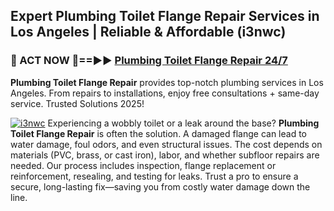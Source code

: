 ## Expert Plumbing Toilet Flange Repair Services in Los Angeles | Reliable & Affordable (i3nwc)  

<h3>🚿 ACT NOW 🌟==►► <a href="https://tinyurl.com/2ne6vx2x" rel="nofollow">Plumbing Toilet Flange Repair 24/7</a></h3>

**Plumbing Toilet Flange Repair** provides top-notch plumbing services in Los Angeles. From repairs to installations, enjoy free consultations + same-day service. Trusted Solutions 2025!

[![i3nwc](https://i.imgur.com/4PFF4AK.jpeg)](https://tinyurl.com/2ne6vx2x)
Experiencing a wobbly toilet or a leak around the base? **Plumbing Toilet Flange Repair** is often the solution. A damaged flange can lead to water damage, foul odors, and even structural issues. The cost depends on materials (PVC, brass, or cast iron), labor, and whether subfloor repairs are needed. Our process includes inspection, flange replacement or reinforcement, resealing, and testing for leaks. Trust a pro to ensure a secure, long-lasting fix—saving you from costly water damage down the line.
